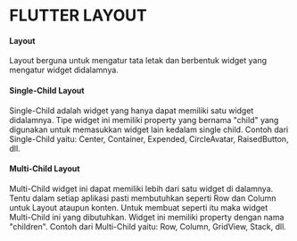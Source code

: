 # FLUTTER LAYOUT
<h4>Layout</h4>
<p>Layout berguna untuk mengatur tata letak dan berbentuk widget yang mengatur widget didalamnya. 
</p>
<h4>Single-Child Layout</h4>
<p>Single-Child adalah widget yang hanya dapat memiliki satu widget didalamnya. Tipe widget ini memiliki property yang bernama "child" yang digunakan untuk memasukkan widget lain kedalam single child. Contoh dari Single-Child yaitu: Center, Container, Expended, CircleAvatar, RaisedButton, dll.</h4>
<h4>Multi-Child Layout</h4>
<p>Multi-Child widget ini dapat memiliki lebih dari satu widget di dalamnya. Tentu dalam setiap aplikasi pasti membutuhkan seperti Row dan Column untuk Layout ataupun konten. Untuk membuat seperti itu maka widget Multi-Child ini yang dibutuhkan. Widget ini memiliki property dengan nama "children". Contoh dari Multi-Child yaitu: Row, Column, GridView, Stack, dll.</p>

